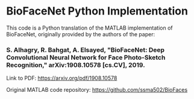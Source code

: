 # BioFaceNet Python Implementation

This code is a Python translation of the MATLAB implementation of BioFaceNet, originally provided by the authors of the paper:
### S. Alhagry, R. Bahgat, A. Elsayed, "BioFaceNet: Deep Convolutional Neural Network for Face Photo-Sketch Recognition," arXiv:1908.10578 [cs.CV], 2019.

Link to PDF: https://arxiv.org/pdf/1908.10578

Original MATLAB code repository: https://github.com/ssma502/BioFaces

